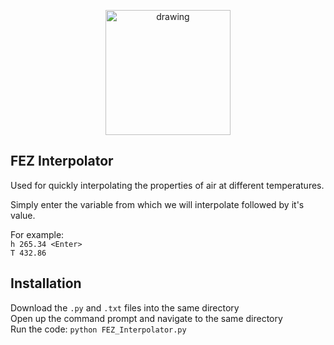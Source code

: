 <p align="center">
<img src="FEZ.PNG" alt="drawing" width="200"/>    
</p>

## FEZ Interpolator

Used for quickly interpolating the properties of air at different temperatures.  

Simply enter the variable from which we will interpolate followed by it's value.  
  
For example:  
```h 265.34 <Enter>```  
```T 432.86```

## Installation

Download the `.py` and `.txt` files into the same directory  
Open up the command prompt and navigate to the same directory  
Run the code: `python FEZ_Interpolator.py`  
